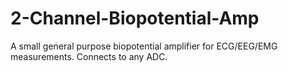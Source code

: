 # 2-Channel-Biopotential-Amp
A small general purpose biopotential amplifier for ECG/EEG/EMG measurements. Connects to any ADC.
